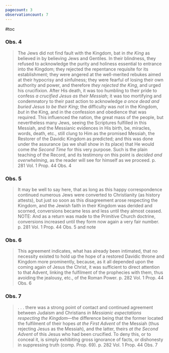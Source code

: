 ```yaml
---
pagecount: 3
observationcount: 7
---
```

#toc

### Obs. 4

>The Jews did not find fault with the Kingdom, bat in *the King* as believed in by believing Jews and Gentiles. In their blindness, they refused to acknowledge the purity and holiness essential to entrance into the Kingdom; they rejected the repentance requisite for its establishment; they were angered at the well-merited rebukes aimed at their hypocrisy and sinfulness; they were fearful of losing their own authority and power, and therefore *they rejected the King*, and urged his crucifixion. After His death, it was too humbling to their pride to confess *a crucified Jesus as their Messiah*; it was too mortifying and condemnatory to their past action to acknowledge *a once dead and buried Jesus to be their King*; the difficulty was *not* in the Kingdom, *but* in the King, and in the confession and obedience that was required. This influenced the nation, the great mass of the people, but nevertheless many Jews, seeing the Scriptures fulfilled in this Messiah, and the Messianic evidences in His birth, be, miracles, words, death, etc., still clung to Him as the promised Messiah, the Restorer of the Davidic Kingdom as predicted; and this was done under the assurance (as we shall show in its place) that He would come *the Second Time* for this very purpose. Such is the plain teaching of the Record, and its testimony on this point is *decided and overwhelming*, as the reader will see for himself as we proceed.
>p. 281 Vol. 1 Prop. 44 Obs. 4

### Obs. 5

>It may be well to say here, that as long as this happy correspondence continued numerous Jews were converted to Christianity (as history attests), but just so soon as this disagreement arose respecting the Kingdom, and the Jewish faith in their Kingdom was derided and scorned, conversions became less and less until they almost ceased.
>NOTE: And as a return was made to the Primitive Church doctrine, conversions increased until they form now again a very fair number.
>p. 281 Vol. 1 Prop. 44 Obs. 5 and note 

### Obs. 6

>This agreement indicates, what has already been intimated, that no necessity existed to hold up the hope of a restored Davidic throne and Kingdom more prominently, because, as it all depended upon the coming again of Jesus the Christ, it was sufficient to direct attention to that Advent, linking the fulfilment of the prophecies with them, thus avoiding the jealousy, etc., of the Roman Power.
>p. 282 Vol. 1 Prop. 44 Obs. 6

### Obs. 7

>. . . there was a strong point of contact and continued agreement between Judaism and Christians *in Messianic expectations respecting the Kingdom*—the difference being that the former located the fulfilment of their hopes *at the First Advent* of the Messiah (thus rejecting Jesus as the Messiah), and the latter, theirs *at the Second Advent* of this Jesus who had been crucified. To deny this, or to conceal it, is simply exhibiting gross ignorance of facts, or dishonesty in suppressing truth (comp. Prop. 69).
>p. 282 Vol. 1 Prop. 44 Obs. 7